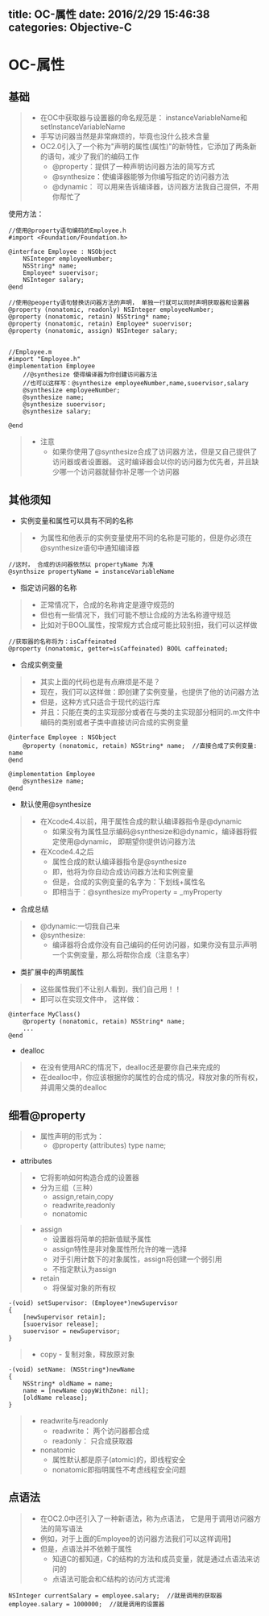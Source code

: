 title: OC-属性
date: 2016/2/29 15:46:38     
categories: Objective-C
---
# OC-属性 #

## 基础 ##
>- 在OC中获取器与设置器的命名规范是： instanceVariableName和 setInstanceVariableName
>- 手写访问器当然是非常麻烦的，毕竟也没什么技术含量
>- OC2.0引入了一个称为"声明的属性(属性)"的新特性，它添加了两条新的语句，减少了我们的编码工作
>    - @property：提供了一种声明访问器方法的简写方式
>    - @synthesize：使编译器能够为你编写指定的访问器方法
>    - @dynamic： 可以用来告诉编译器，访问器方法我自己提供，不用你帮忙了

使用方法：

	//使用@property语句编码的Employee.h
	#import <Foundation/Foundation.h>
	
	@interface Employee : NSObject
		NSInteger employeeNumber;
		NSString* name;
		Employee* suoervisor;
		NSInteger salary;
	@end
	
	//使用@peoperty语句替换访问器方法的声明， 单独一行就可以同时声明获取器和设置器
	@property (nonatomic, readonly) NSInteger employeeNumber;
	@property (nonatomic, retain) NSString* name;
	@property (nonatomic, retain) Employee* suoervisor;
	@property (nonatomic, assign) NSInteger salary;
	
	
	//Employee.m
	#import "Employee.h"
	@implementation Employee
		//@synthesize 使得编译器为你创建访问器方法
		//也可以这样写：@synthesize employeeNumber,name,suoervisor,salary
		@synthesize employeeNumber;
		@synthesize name;
		@synthesize suoervisor;
		@synthesize salary;
		
	@end

>- 注意
>    - 如果你使用了@synthesize合成了访问器方法，但是又自己提供了访问器或者设置器。
>      这时编译器会以你的访问器为优先者，并且缺少哪一个访问器就替你补足哪一个访问器

## 其他须知 ##

- 实例变量和属性可以具有不同的名称
>- 为属性和他表示的实例变量使用不同的名称是可能的，但是你必须在@synthesize语句中通知编译器

	//这时， 合成的访问器依然以 propertyName 为准
	@synthsize propertyName = instanceVariableName

- 指定访问器的名称
>- 正常情况下，合成的名称肯定是遵守规范的
>- 但也有一些情况下，我们可能不想让合成的方法名称遵守规范
>- 比如对于BOOL属性，按常规方式合成可能比较别扭，我们可以这样做

	//获取器的名称将为：isCaffeinated
	@property (nonatomic, getter=isCaffeinated) BOOL caffeinated;

- 合成实例变量
>- 其实上面的代码也是有点麻烦是不是？
>- 现在，我们可以这样做：即创建了实例变量，也提供了他的访问器方法
>- 但是，这种方式只适合于现代的运行库
>- 并且：只能在类的主实现部分或者在与类的主实现部分相同的.m文件中编码的类别或者子类中直接访问合成的实例变量

	@interface Employee : NSObject
		@property (nonatomic, retain) NSString* name;  //直接合成了实例变量: name	  
	@end
	
	@implementation Employee
 		@synthesize name;
 	@end

- 默认使用@synthesize
>- 在Xcode4.4以前，用于属性合成的默认编译器指令是@dynamic
>    - 如果没有为属性显示编码@synthesize和@dynamic，编译器将假定使用@dynamic， 即期望你提供访问器方法
>- 在Xcode4.4之后
>    - 属性合成的默认编译器指令是@synthesize
>    - 即，他将为你自动合成访问器方法和实例变量
>    - 但是，合成的实例变量的名字为：下划线+属性名
>    - 即相当于：@synthesize myProperty = _myProperty


- 合成总结
>- @dynamic:一切我自己来
>- @synthesize:
>    - 编译器将合成你没有自己编码的任何访问器，如果你没有显示声明一个实例变量，那么将帮你合成（注意名字） 

- 类扩展中的声明属性
>- 这些属性我们不让别人看到，我们自己用！！
>- 即可以在实现文件中， 这样做：

	@interface MyClass()
		@property (nonatomic, retain) NSString* name;
		...
	@end

- dealloc
>- 在没有使用ARC的情况下，dealloc还是要你自己来完成的
>- 在dealloc中，你应该根据你的属性的合成的情况，释放对象的所有权，并调用父类的dealloc

## 细看@property ##
>- 属性声明的形式为：
>    - @property (attributes) type name;

- attributes
> - 它将影响如何构造合成的设置器
> - 分为三组（三种）
>     - assign,retain,copy 
>     - readwrite,readonly
>     - nonatomic

>- assign
>    - 设置器将简单的把新值赋予属性
>    - assign特性是非对象属性所允许的唯一选择
>    - 对于引用计数下的对象属性，assign将创建一个弱引用
>    - 不指定默认为assign
>- retain
>    - 将保留对象的所有权

	-(void) setSupervisor: (Employee*)newSupervisor
	{
		[newSupervisor retain];
		[suoervisor release];
		suoervisor = newSupervisor;
	}
	
>- copy
	- 复制对象，释放原对象
	
	-(void) setName: (NSString*)newName
	{
		NSString* oldName = name;
		name = [newName copyWithZone: nil];
		[oldName release];
	}

>- readwrite与readonly
>    - readwrite： 两个访问器都合成
>    - readonly： 只合成获取器
>- nonatomic
>    - 属性默认都是原子(atomic)的，即线程安全
>    - nonatomic即指明属性不考虑线程安全问题

## 点语法 ##
>- 在OC2.0中还引入了一种新语法，称为点语法， 它是用于调用访问器方法的简写语法
>- 例如，对于上面的Employee的访问器方法我们可以这样调用】
>- 但是，点语法并不依赖于属性
>    - 知道C的都知道，C的结构的方法和成员变量，就是通过点语法来访问的
>    - 点语法可能会和C结构的访问方式混淆

	NSInteger currentSalary = employee.salary;  //就是调用的获取器
	employee.salary = 1000000;  //就是调用的设置器